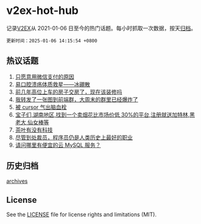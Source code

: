 # v2ex-hot-hub

 记录[V2EX](https://www.v2ex.com/)从 2021-01-06 日至今的热门话题。每小时抓取一次数据，按天[归档](archives)。

`更新时间：2025-01-06 14:15:54 +0800`

## 热议话题

1. [只愿意用微信支付的原因](https://www.v2ex.com/t/1102773)
1. [易口腔溃疡体质救星——冰硼散](https://www.v2ex.com/t/1102775)
1. [前几年高位上车的房子交房了，现在该装修吗](https://www.v2ex.com/t/1102824)
1. [我转发了一张图到前端群，大周末的群里已经爆炸了](https://www.v2ex.com/t/1102700)
1. [被 cursor 气出脑血栓](https://www.v2ex.com/t/1102687)
1. [宝子们,湖南地区,找到一个卖烟花比市场价低 30%的平台,注册就送加特林,黑老大,仙女棒等](https://www.v2ex.com/t/1102771)
1. [茶叶有没有科技](https://www.v2ex.com/t/1102792)
1. [尽管到处裁员，程序员仍是人类历史上最好的职业](https://www.v2ex.com/t/1102766)
1. [请问哪里有便宜的云 MySQL 服务？](https://www.v2ex.com/t/1102664)

## 历史归档

[archives](archives)

## License

See the [LICENSE](LICENSE) file for license rights and limitations (MIT).
